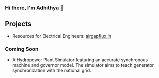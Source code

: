 ### Hi there, I'm Adhithya 👋 

## Projects 
- Resources for Electrical Engineers: [airgapflux.in](https://airgapflux.in)

### Coming Soon
- A Hydropower Plant Simulator featuring an accurate synchronous machine and governor model. The simulator aims to teach generator synchronization with the national grid.
